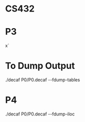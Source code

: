 # CS432

# P3 

x`
# To Dump Output
./decaf P0/P0.decaf --fdump-tables

# P4
./decaf P0/P0.decaf --fdump-iloc

